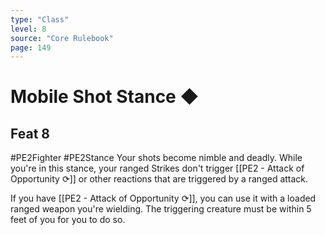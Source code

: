 ```yaml
---
type: "Class"
level: 8
source: "Core Rulebook"
page: 149
---
```

# Mobile Shot Stance ◆
## Feat 8
#PE2Fighter #PE2Stance 
Your shots become nimble and deadly. While you're in this stance, your ranged Strikes don't trigger [[PE2 - Attack of Opportunity ⟳]] or other reactions that are triggered by a ranged attack.

If you have [[PE2 - Attack of Opportunity ⟳]], you can use it with a loaded ranged weapon you're wielding. The triggering creature must be within 5 feet of you for you to do so.